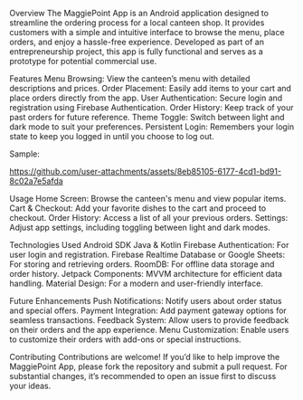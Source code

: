 Overview
The MaggiePoint App is an Android application designed to streamline the ordering process for a local canteen shop. It provides customers with a simple and intuitive interface to browse the menu, place orders, and enjoy a hassle-free experience. Developed as part of an entrepreneurship project, this app is fully functional and serves as a prototype for potential commercial use.

Features
Menu Browsing: View the canteen’s menu with detailed descriptions and prices.
Order Placement: Easily add items to your cart and place orders directly from the app.
User Authentication: Secure login and registration using Firebase Authentication.
Order History: Keep track of your past orders for future reference.
Theme Toggle: Switch between light and dark mode to suit your preferences.
Persistent Login: Remembers your login state to keep you logged in until you choose to log out.

Sample:

https://github.com/user-attachments/assets/8eb85105-6177-4cd1-bd91-8c02a7e5afda

Usage
Home Screen: Browse the canteen's menu and view popular items.
Cart & Checkout: Add your favorite dishes to the cart and proceed to checkout.
Order History: Access a list of all your previous orders.
Settings: Adjust app settings, including toggling between light and dark modes.

Technologies Used
Android SDK
Java & Kotlin
Firebase Authentication: For user login and registration.
Firebase Realtime Database or Google Sheets: For storing and retrieving orders.
RoomDB: For offline data storage and order history.
Jetpack Components: MVVM architecture for efficient data handling.
Material Design: For a modern and user-friendly interface.

Future Enhancements
Push Notifications: Notify users about order status and special offers.
Payment Integration: Add payment gateway options for seamless transactions.
Feedback System: Allow users to provide feedback on their orders and the app experience.
Menu Customization: Enable users to customize their orders with add-ons or special instructions.

Contributing
Contributions are welcome! If you’d like to help improve the MaggiePoint App, please fork the repository and submit a pull request. For substantial changes, it’s recommended to open an issue first to discuss your ideas.
